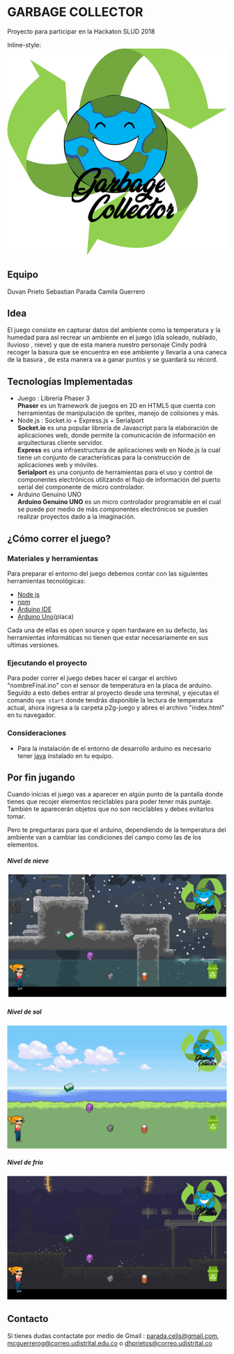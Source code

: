 # GARBAGE COLLECTOR
Proyecto para participar en la Hackaton SLUD 2018

Inline-style:
![alt text](https://github.com/GLUD/p2g/blob/arduino2/proyectoHackaton/p2g-juego/assets/doc/logo.png?raw=true)

## Equipo
Duvan Prieto
Sebastian Parada
Camila Guerrero

## Idea

El juego consiste en capturar datos del ambiente como la temperatura y la humedad para así recrear un ambiente en el juego (día soleado, nublado, lluvioso , nieve) y que de esta manera nuestro personaje Cindy podrá recoger la basura que se encuentra en ese ambiente y llevarla a una caneca de la basura , de esta manera va a ganar puntos y se guardará su récord.
## Tecnologías Implementadas
- Juego : Librería Phaser 3  
**Phaser** es un framework de juegos en 2D en HTML5 que cuenta con herramientas de manipulación de sprites, manejo de colisiones y más.
- Node.js : Socket.io + Express.js + Serialport  
**Socket.io** es una popular librería de Javascript para la elaboración de aplicaciones web, donde permite la comunicación de información en arquitecturas cliente servidor.  
**Express** es una infraestructura de aplicaciones web en Node.js la cual tiene un conjunto de características para la construcción de aplicaciones web y móviles.  
**Serialport** es una conjunto de herramientas para el uso y control de componentes electrónicos utilizando el flujo de información del puerto serial del componente de micro controlador.  
- Arduino Genuino UNO  
**Arduino Genuino UNO** es un micro controlador programable en el cual se puede por medio de más componentes electrónicos se pueden realizar proyectos dado a la imaginación.


## ¿Cómo correr el juego?

### Materiales y herramientas
Para preparar el entorno del juego debemos contar con las siguientes herramientas tecnológicas:
- [Node js][node]
- [npm][npm]
- [Arduino IDE][ardide]
- [Arduino Uno][arduino](placa)

Cada una de ellas es open source y open hardware en su defecto, las herramientas informáticas no tienen que estar necesariamente en sus ultimas versiones.

[node]:https://nodejs.org/es/
[arduino]:https://www.arduino.cc/
[ardide]:https://www.arduino.cc/en/Main/Software
[npm]:https://www.npmjs.com/
### Ejecutando el proyecto
Para poder correr el juego debes hacer el cargar el archivo "nombreFinal.ino" con el sensor de temperatura en la placa de arduino. Seguido a esto debes entrar al proyecto desde una terminal, y ejecutas el comando `npm start` donde tendrás disponible la lectura de temperatura actual, ahora ingresa a la carpeta p2g-juego y abres el archivo "index.html" en tu navegador.

### Consideraciones
* Para la instalación de el entorno de desarrollo arduino es necesario tener [java][jdk] instalado en tu equipo.

[jdk]:http://www.oracle.com/technetwork/es/java/javase/downloads/index.html

## Por fin jugando
Cuando inicias el juego vas a aparecer en algún punto de la pantalla donde tienes que recojer  elementos reciclables para poder tener más puntaje. También te aparecerán objetos que no son reciclables y debes evitarlos tomar.

Pero te preguntaras para que el arduino, dependiendo de la temperatura del ambiente van a cambiar las condiciones del campo como las de los elementos.
##### Nivel de nieve
![Nieve](https://github.com/GLUD/p2g/blob/arduino2/proyectoHackaton/p2g-juego/assets/doc/nieveJuego.PNG)  
##### Nivel de sol
![Sol](https://github.com/GLUD/p2g/blob/arduino2/proyectoHackaton/p2g-juego/assets/doc/solJuego.PNG)  
##### Nivel de frio
![Frio](https://github.com/GLUD/p2g/blob/arduino2/proyectoHackaton/p2g-juego/assets/doc/frioJuego.PNG?raw=true)
## Contacto

Si tienes dudas contactate por medio de
Gmail : parada.celis@gmail.com, mcguerrerog@correo.udistrital.edu.co o dhprietos@correo.udistrital.co
